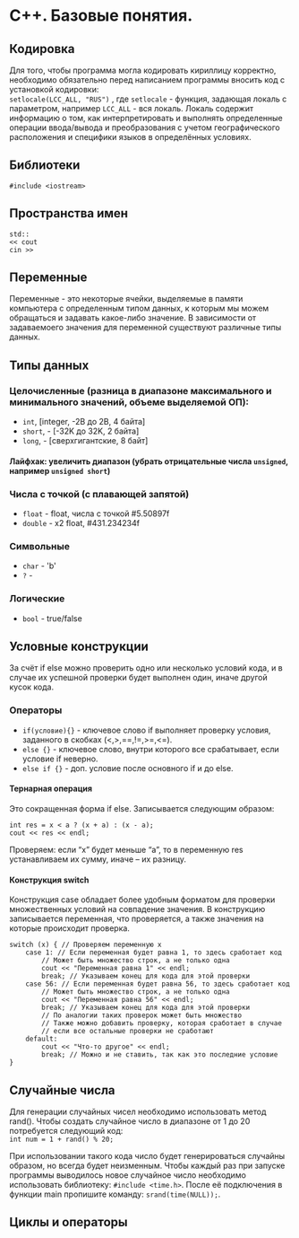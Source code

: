 # С++. Базовые понятия.

## Кодировка


Для того, чтобы программа могла кодировать кириллицу корректно, необходимо обязательно перед написанием программы вносить код с установкой кодировки:<br>
```setlocale(LCC_ALL, "RUS")``` , где `setlocale` - функция, задающая локаль с параметром, например `LCC_ALL` - вся локаль. Локаль содержит информацию о том, как интерпретировать и выполнять определенные операции ввода/вывода и преобразования с учетом географического расположения и специфики языков в определённых условиях.<br>

## Библиотеки
`#include <iostream>`<br>
## Пространства имен
`std::`<br>
`<< cout`<br>
`cin >>`<br>

## Переменные

Переменные - это некоторые ячейки, выделяемые в памяти компьютера с определенным типом данных, к которым мы можем обращаться и задавать какое-либо значение. В зависимости от задаваемоего значения для переменной существуют различные типы данных.<br>

## Типы данных
### Целочисленные (разница в диапазоне максимального и минимального значений, объеме выделяемой ОП):
* `int`, [integer, -2B до 2B, 4 байта]<br>
* `short`, - [-32K до 32K, 2 байта]<br>
* `long`, - [сверхгигантские, 8 байт]<br>
#### Лайфхак: увеличить диапазон (убрать отрицательные числа `unsigned`, например `unsigned short`)<br>
### Числа с точкой (с плавающей запятой)
* `float` - float, числа с точкой #5.50897f<br>
* `double` - x2 float, #431.234234f<br>
### Символьные
* `char` - 'b'<br>
* `?` - <br>
### Логические
* `bool` - true/false<br>

## Условные конструкции
За счёт if else можно проверить одно или несколько условий кода, и в случае их успешной проверки будет выполнен один, иначе другой кусок кода.<br>

### Операторы
* `if(условие){}` - ключевое слово if выполняет проверку условия, заданного в скобках (<,>,==,!=,>=,<=).<br>
* `else {}` - ключевое слово, внутри которого все срабатывает, если условие if неверно.<br>
* `else if {}` - доп. условие после основного if и до else.<br>

#### Тернарная операция
Это сокращенная форма if else. Записывается следующим образом:<br>
```int x = 90, a = 8;
int res = x < a ? (x + a) : (x - a);
cout << res << endl;
```
Проверяем: если “x” будет меньше “а”, то в переменную res устанавливаем их сумму, иначе – их разницу.<br>

#### Конструкция switch
Конструкция case обладает более удобным форматом для проверки множественных условий на совпадение значения. В конструкцию записывается переменная, что проверяется, а также значения на которые происходит проверка.<br>
```int x = 23;
switch (x) { // Проверяем переменную x
	case 1: // Если переменная будет равна 1, то здесь сработает код
		// Может быть множество строк, а не только одна
		cout << "Переменная равна 1" << endl;
		break; // Указываем конец для кода для этой проверки
	case 56: // Если переменная будет равна 56, то здесь сработает код
		// Может быть множество строк, а не только одна
		cout << "Переменная равна 56" << endl;
		break; // Указываем конец для кода для этой проверки
		// По аналогии таких проверок может быть множество
		// Также можно добавить проверку, которая сработает в случае
		// если все остальные проверки не сработают
	default:
		cout << "Что-то другое" << endl;
		break; // Можно и не ставить, так как это последние условие
}
```

## Случайные числа
Для генерации случайных чисел необходимо использовать метод rand(). Чтобы создать случайное число в диапазоне от 1 до 20 потребуется следующий код:<br>
`int num = 1 + rand() % 20;`<br>

При использовании такого кода число будет генерироваться случайны образом, но всегда будет неизменным. Чтобы каждый раз при запуске программы выводилось новое случайное число необходимо использовать библиотеку: `#include <time.h>`. После её подключения в функции main пропишите команду: `srand(time(NULL));`﻿.<br>

## Циклы и операторы